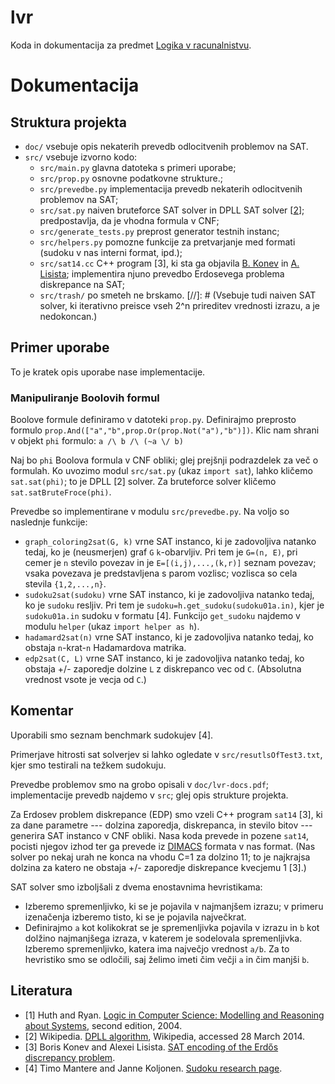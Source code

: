 lvr
===

Koda in dokumentacija za predmet [Logika v racunalnistvu](http://ucilnica.fmf.uni-lj.si/course/view.php?id=252).

# Dokumentacija 

## Struktura projekta 
 * `doc/` vsebuje opis nekaterih prevedb odlocitvenih problemov na SAT. 
 * `src/` vsebuje izvorno kodo:
   * `src/main.py` glavna datoteka s primeri uporabe;
   * `src/prop.py` osnovne podatkovne strukture.;
   * `src/prevedbe.py` implementacija prevedb nekaterih odlocitvenih problemov na SAT;
   * `src/sat.py` naiven bruteforce SAT solver in DPLL SAT solver [[2](#literatura)]; predpostavlja, da je vhodna formula v CNF;
   * `src/generate_tests.py` preprost generator testnih instanc;
   * `src/helpers.py` pomozne funkcije za pretvarjanje med formati (sudoku v nas interni format, ipd.);
   * `src/sat14.cc` C++ program [3], ki sta ga objavila [B. Konev](http://cgi.csc.liv.ac.uk/~konev/) in [A. Lisista](https://cgi.csc.liv.ac.uk/~alexei/); implementira njuno prevedbo Erdosevega problema diskrepance na SAT;
   * `src/trash/` po  smeteh ne brskamo.
[//]: # (Vsebuje tudi naiven SAT solver, ki iterativno preisce vseh 2^n prireditev vrednosti izrazu, a je nedokoncan.)
## Primer uporabe 
 To je kratek opis uporabe nase implementacije. 
### Manipuliranje Boolovih formul
  Boolove formule definiramo v datoteki `prop.py`. Definirajmo preprosto formulo `prop.And(["a","b",prop.Or(prop.Not("a"),"b")])`. Klic nam shrani v objekt `phi` formulo: `a /\ b /\ (~a \/ b)`
  
  Naj bo `phi` Boolova formula v CNF obliki; glej prejšnji podrazdelek za več o formulah. Ko uvozimo modul `src/sat.py` (ukaz `import sat`), lahko kličemo `sat.sat(phi)`; to je DPLL [2] solver. Za bruteforce solver kličemo `sat.satBruteFroce(phi)`.

  Prevedbe so implementirane v modulu `src/prevedbe.py`. Na voljo so naslednje funkcije:
   * `graph_coloring2sat(G, k)` vrne SAT instanco, ki je zadovoljiva natanko tedaj, ko je (neusmerjen) graf `G` `k`-obarvljiv. Pri tem je `G=(n, E)`, pri cemer je `n` stevilo povezav in je `E=[(i,j),...,(k,r)]` seznam povezav; vsaka povezava je predstavljena s parom vozlisc; vozlisca so cela stevila `{1,2,...,n}`.
   * `sudoku2sat(sudoku)` vrne SAT instanco, ki je zadovoljiva natanko tedaj, ko je `sudoku` resljiv. Pri tem je `sudoku=h.get_sudoku(sudoku01a.in)`, kjer je `sudoku01a.in` sudoku v formatu [4]. Funkcijo `get_sudoku` najdemo v modulu `helper` (ukaz `import helper as h`).
   * `hadamard2sat(n)` vrne SAT instanco, ki je zadovoljiva natanko tedaj, ko obstaja `n`-krat-`n` Hadamardova matrika. 
   * `edp2sat(C, L)` vrne SAT instanco, ki je zadovoljiva natanko tedaj, ko obstaja +/- zaporedje dolzine `L` z diskrepanco vec od `C`. (Absolutna vrednost vsote je vecja od `C`.)

## Komentar
  Uporabili smo seznam benchmark sudokujev [4].
 
  Primerjave hitrosti sat solverjev si lahko ogledate v `src/resutlsOfTest3.txt`, kjer smo testirali na težkem sudokuju.
 
  Prevedbe problemov smo na grobo opisali v `doc/lvr-docs.pdf`; implementacije prevedb najdemo v `src`; glej opis strukture projekta. 
 
  Za Erdosev problem diskrepance (EDP) smo vzeli C++ program `sat14` [3], ki za dane parametre --- dolzina zaporedja, diskrepanca, in stevilo bitov --- generira SAT instanco v CNF obliki. Nasa koda prevede in pozene `sat14`, pocisti njegov izhod ter ga prevede iz [DIMACS](http://www.cs.ubc.ca/~hoos/SATLIB/Benchmarks/SAT/satformat.ps) formata v nas format. (Nas solver po nekaj urah ne konca na vhodu C=1 za dolzino 11; to je najkrajsa dolzina za katero ne obstaja +/- zaporedje diskrepance kvecjemu 1 [3].)
  
  SAT solver smo izboljšali z dvema enostavnima hevristikama:
   * Izberemo spremenljivko, ki se je pojavila v najmanjšem izrazu; v primeru izenačenja izberemo tisto, ki se je pojavila največkrat.
   * Definirajmo `a` kot kolikokrat se je spremenljivka pojavila v izrazu in `b` kot dolžino najmanjšega izraza, v katerem je sodelovala spremenljivka. Izberemo spremenljivko, katera ima največjo vrednost `a/b`. Za to hevristiko smo se odločili, saj želimo imeti čim večji `a` in čim manjši `b`.

## Literatura 
 * [1] Huth and Ryan. [Logic in Computer Science: Modelling and Reasoning about Systems](http://www.amazon.com/Logic-Computer-Science-Modelling-Reasoning/dp/052154310X), second edition, 2004.
 * [2] Wikipedia. [DPLL algorithm](http://en.wikipedia.org/wiki/DPLL_algorithm), Wikipedia, accessed 28 March 2014.
 * [3] Boris Konev and Alexei Lisista. [SAT encoding of the Erdős discrepancy problem](http://cgi.csc.liv.ac.uk/~konev/SAT14/).
 * [4] Timo Mantere and Janne Koljonen. [Sudoku research page](http://lipas.uwasa.fi/~timan/sudoku/). 
